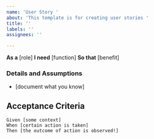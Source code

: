 ```yaml
---
name: 'User Story '
about: 'This template is for creating user stories '
title: ''
labels: ''
assignees: ''

---
```


**As a** [role]
**I need** [function]
**So that** [benefit]

### Details and Assumptions 
*  [document what you know]

## Acceptance Criteria 

```gherkin
Given [some context]
When [certain action is taken]
Then [the outcome of action is observed!]
```
